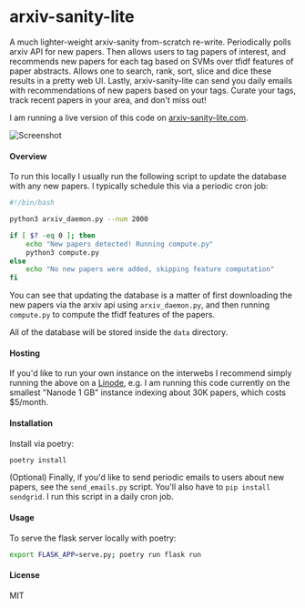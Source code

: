 # arxiv-sanity-lite

A much lighter-weight arxiv-sanity from-scratch re-write. Periodically polls arxiv API for new papers. Then allows users to tag papers of interest, and recommends new papers for each tag based on SVMs over tfidf features of paper abstracts. Allows one to search, rank, sort, slice and dice these results in a pretty web UI. Lastly, arxiv-sanity-lite can send you daily emails with recommendations of new papers based on your tags. Curate your tags, track recent papers in your area, and don't miss out!

I am running a live version of this code on [arxiv-sanity-lite.com](https://arxiv-sanity-lite.com).

![Screenshot](screenshot.jpg)

#### Overview

To run this locally I usually run the following script to update the database with any new papers. I typically schedule this via a periodic cron job:

```bash
#!/bin/bash

python3 arxiv_daemon.py --num 2000

if [ $? -eq 0 ]; then
    echo "New papers detected! Running compute.py"
    python3 compute.py
else
    echo "No new papers were added, skipping feature computation"
fi
```

You can see that updating the database is a matter of first downloading the new papers via the arxiv api using `arxiv_daemon.py`, and then running `compute.py` to compute the tfidf features of the papers.

All of the database will be stored inside the `data` directory.

#### Hosting

If you'd like to run your own instance on the interwebs I recommend simply running the above on a [Linode](https://www.linode.com), e.g. I am running this code currently on the smallest "Nanode 1 GB" instance indexing about 30K papers, which costs $5/month.

#### Installation

Install via poetry:

```bash
poetry install
```

(Optional) Finally, if you'd like to send periodic emails to users about new papers, see the `send_emails.py` script. You'll also have to `pip install sendgrid`. I run this script in a daily cron job.

#### Usage

To serve the flask server locally with poetry:

```bash
export FLASK_APP=serve.py; poetry run flask run
```

#### License

MIT
